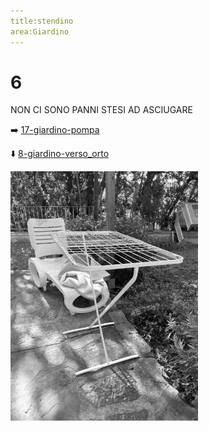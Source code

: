 ```yaml
---
title:stendino
area:Giardino
---
```

# 6
NON CI SONO PANNI STESI AD ASCIUGARE

➡️ [17-giardino-pompa](17-giardino-pompa.md)

⬇️ [8-giardino-verso_orto](8-giardino-verso_orto.md)

![foto_4](_assets/preview/foto_4.jpg)
